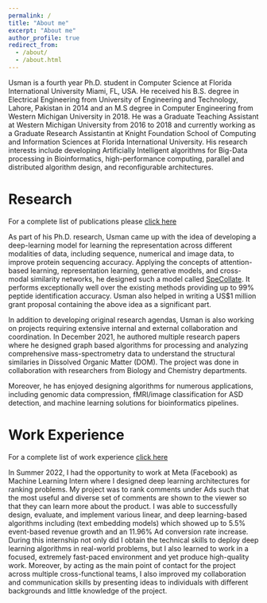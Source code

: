 ```yaml
---
permalink: /
title: "About me"
excerpt: "About me"
author_profile: true
redirect_from: 
  - /about/
  - /about.html
---
```


Usman is a fourth year Ph.D. student in Computer Science at Florida International University Miami, FL, USA. He received his B.S. degree in Electrical Engineering from University of Engineering and Technology, Lahore, Pakistan in 2014 and an M.S degree in Computer Engineering from Western Michigan University in 2018. He was a Graduate Teaching Assistant at Western Michigan University from 2016 to 2018 and currently working as a Graduate Research Assistantin at Knight Foundation School of Computing and Information Sciences at Florida International University. His research interests include developing Artificially Intelligent algorithms for Big-Data processing in Bioinformatics, high-performance computing, parallel and distributed algorithm design, and reconfigurable architectures.

Research
======

For a complete list of publications please [click here](https://usman095.github.io/publications/)

As part of his Ph.D. research, Usman came up with the idea of developing a deep-learning model for learning the representation across different modalities of data, including sequence, numerical and image data, to improve protein sequencing accuracy. Applying the concepts of attention-based learning, representation learning, generative models, and cross-modal similarity networks, he designed such a model called [SpeCollate](https://journals.plos.org/plosone/article?id=10.1371/journal.pone.0259349). It performs exceptionally well over the existing methods providing up to 99% peptide identification accuracy. Usman also helped in writing a US$1 million grant proposal containing the above idea as a significant part.

In addition to developing original research agendas, Usman is also working on projects requiring extensive internal and external collaboration and coordination. In December 2021, he authored multiple research papers where he designed graph based algorithms for processing and analyzing comprehensive mass-spectrometry data to understand the structural similaries in Dissolved Organic Matter (DOM). The project was done in collaboration with researchers from Biology and Chemistry departments. 

Moreover, he has enjoyed designing algorithms for numerous applications, including genomic data compression, fMRI/image classification for ASD detection, and machine learning solutions for bioinformatics pipelines.

Work Experience
======

For a complete list of work experience [click here](https://usman095.github.io/cv/)

In Summer 2022, I had the opportunity to work at Meta (Facebook) as Machine Learning Intern where I designed deep learning architectures for ranking problems. My project was to rank comments under Ads such that the most useful and diverse set of comments are shown to the viewer so that they can learn more about the product. I was able to successfully design, evaluate, and implement various linear, and deep learning-based algorithms including (text embedding models) which showed up to 5.5% event-based revenue growth and an 11.96% Ad conversion rate increase. During this internship not only did I obtain the technical skills to deploy deep learning algorithms in real-world problems, but I also learned to work in a focused, extremely fast-paced environment and yet produce high-quality work. Moreover, by acting as the main point of contact for the project across multiple cross-functional teams, I also improved my collaboration and communication skills by presenting ideas to individuals with different backgrounds and little knowledge of the project. 
